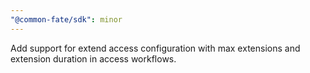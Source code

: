 ```yaml
---
"@common-fate/sdk": minor
---
```


Add support for extend access configuration with max extensions and extension duration in access workflows.
